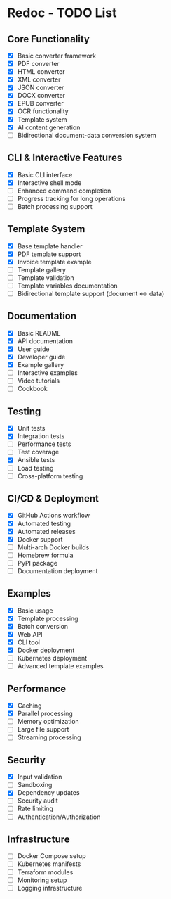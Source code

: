 # Redoc - TODO List

## Core Functionality
- [x] Basic converter framework
- [x] PDF converter
- [x] HTML converter
- [x] XML converter
- [x] JSON converter
- [x] DOCX converter
- [x] EPUB converter
- [x] OCR functionality
- [x] Template system
- [x] AI content generation
- [ ] Bidirectional document-data conversion system

## CLI & Interactive Features
- [x] Basic CLI interface
- [x] Interactive shell mode
- [ ] Enhanced command completion
- [ ] Progress tracking for long operations
- [ ] Batch processing support

## Template System
- [x] Base template handler
- [x] PDF template support
- [x] Invoice template example
- [ ] Template gallery
- [ ] Template validation
- [ ] Template variables documentation
- [ ] Bidirectional template support (document <-> data)

## Documentation
- [x] Basic README
- [x] API documentation
- [x] User guide
- [x] Developer guide
- [x] Example gallery
- [ ] Interactive examples
- [ ] Video tutorials
- [ ] Cookbook

## Testing
- [x] Unit tests
- [x] Integration tests
- [ ] Performance tests
- [ ] Test coverage
- [x] Ansible tests
- [ ] Load testing
- [ ] Cross-platform testing

## CI/CD & Deployment
- [x] GitHub Actions workflow
- [x] Automated testing
- [x] Automated releases
- [x] Docker support
- [ ] Multi-arch Docker builds
- [ ] Homebrew formula
- [ ] PyPI package
- [ ] Documentation deployment

## Examples
- [x] Basic usage
- [x] Template processing
- [x] Batch conversion
- [x] Web API
- [x] CLI tool
- [x] Docker deployment
- [ ] Kubernetes deployment
- [ ] Advanced template examples

## Performance
- [x] Caching
- [x] Parallel processing
- [ ] Memory optimization
- [ ] Large file support
- [ ] Streaming processing

## Security
- [x] Input validation
- [ ] Sandboxing
- [x] Dependency updates
- [ ] Security audit
- [ ] Rate limiting
- [ ] Authentication/Authorization

## Infrastructure
- [ ] Docker Compose setup
- [ ] Kubernetes manifests
- [ ] Terraform modules
- [ ] Monitoring setup
- [ ] Logging infrastructure
